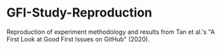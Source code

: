 # GFI-Study-Reproduction
Reproduction of experiment methodology and results from Tan et al.'s "A First Look at Good First Issues on GitHub" (2020).
